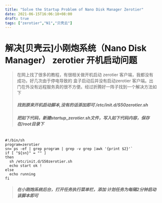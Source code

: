 ```yaml
---
title: "Solve the Startup Problem of Nano Disk Manager Zerotier"
date: 2021-06-15T16:06:18+08:00
draft: true
tags: ["zerotier","N1","贝壳云"] 
---
```


# 解决[贝壳云]小刚炮系统（Nano Disk Manager） zerotier 开机启动问题



> 在网上找了很多的教程，有很相关做开机启动 zerotier 客户端，我都没有成功，好几次由于停电导致的 盒子启动后并没有启动zerotier 客户端。出门在外没有远程服务真的很不方便。经过折腾好一阵子找到一个解决方法如下
> ##### 找到原来开机启动脚本,没有的话添加即可 /etc/init.d/S50zerotier.sh
> 
> ##### 把如下代码，新建startup_zerotier.sh文件，写入如下代码内容，保存在/root目录下
```
 
#!/bin/sh
program=zerotier
sn=`ps -ef | grep program | grep -v grep |awk '{print $2}'`
if [ "${sn}" = "" ]
then
  sh /etc/init.d/S50zerotier.sh
  echo start ok !
else
  echo running
fi
```

> ##### 在小刚炮系统后台，打开任务执行菜单栏，添加 计划任务为每隔2分钟启动该脚本即可

